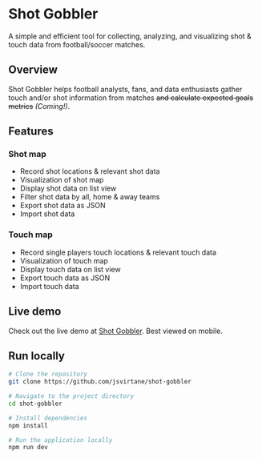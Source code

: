 # Shot Gobbler

A simple and efficient tool for collecting, analyzing, and visualizing shot & touch data from football/soccer matches.

## Overview

Shot Gobbler helps football analysts, fans, and data enthusiasts gather touch and/or shot information from matches ~~and calculate expected goals metrics~~ *(Coming!)*.

## Features

### Shot map
- Record shot locations & relevant shot data
- Visualization of shot map
- Display shot data on list view
- Filter shot data by all, home & away teams
- Export shot data as JSON
- Import shot data

### Touch map
- Record single players touch locations & relevant touch data
- Visualization of touch map
- Display touch data on list view
- Export touch data as JSON
- Import touch data

## Live demo
Check out the live demo at [Shot Gobbler](https://jsvirtane.github.io/shot-gobbler/). Best viewed on mobile.

## Run locally

```bash
# Clone the repository
git clone https://github.com/jsvirtane/shot-gobbler

# Navigate to the project directory
cd shot-gobbler

# Install dependencies
npm install

# Run the application locally
npm run dev
```
